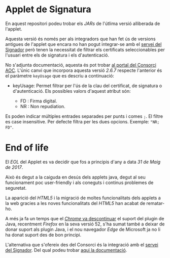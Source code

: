 # Applet de Signatura

En aquest repositori podeu trobar els *JARs* de l'útlima versió alliberada de l'applet. 

Aquesta versió és només per als integradors que han fet ús de versions antigues de l'applet que encara no han pogut integrar-se amb el [servei del Signador](https://signador-pre.aoc.cat/signador/init) 
però tenen la necessitat de filtrar els certificats seleccionables per l'usuari entre els de signatura i els d'autenticació.

No s'adjunta documentació, aquesta és pot trobar [al portal del Consorci AOC](https://www.aoc.cat/knowledge-base/manual-dusuari-integracio-applet-de-signatura/idservei/integracio/). L'únic canvi que incorpora aquesta versió *2.6.7* respecte l'anterior és el paràmetre `keyUsage` que es descriu a continuació:

- keyUsage: Permet filtrar per l'ús de la clau del certificat, de signatura o d'autenticació. Els possibles valors d'aquest atribut són:

  - FD : Firma digital.
  - NR : Non repudiation.

Es poden indicar múltiples entrades separades per punts i comes `;`. El filtre es case insensitive. Per defecte filtra per les dues opcions. Exemple: `"NR; FD"`.

# End of life
El *EOL* del Applet es va decidir que fos a principis d'any a data _31 de Maig de 2017_. 

Això és degut a la caiguda en desús dels applets java, degut al seu funcionament poc user-friendly i als coneguts i continus problemes de seguretat. 

La aparició del _HTML5_ i la migració de moltes funcionalitats dels applets a la web gracies a les noves funcionalitats del _HTML5_ han acabat de rematar-ho. 

A més ja fa un temps que el [*Chrome* va descontinuar](https://www.chromium.org/developers/npapi-deprecation) el suport del plugin de Java, recentment *Firefox* en la seva
versió 52, s'ha sumat també a deixar de donar suport als plugin Java, i el nou navegador *Edge* de Microsoft ja no li ha donat suport des de bon principi.

L'alternativa que s'ofereix des del Consorci és la integració amb el [servei del Signador](https://signador-pre.aoc.cat/signador/init). 
Del qual podeu trobar [aqui la documentació](https://github.com/ConsorciAOC/signador).



